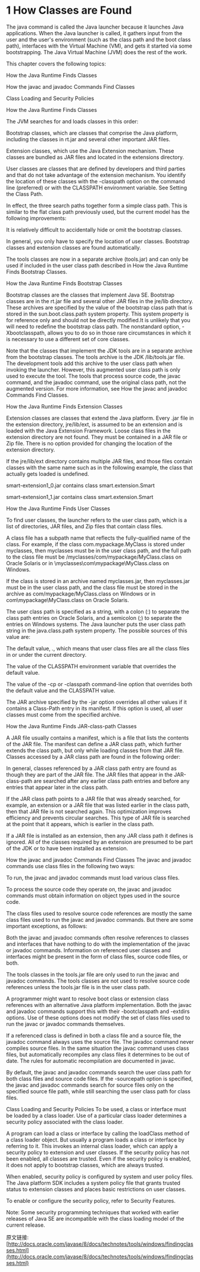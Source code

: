 # 1 How Classes are Found

The java command is called the Java launcher because it launches Java applications. When the Java launcher is called, it gathers input from the user and the user's environment (such as the class path and the boot class path), interfaces with the Virtual Machine (VM), and gets it started via some bootstrapping. The Java Virtual Machine (JVM) does the rest of the work.

This chapter covers the following topics:

How the Java Runtime Finds Classes

How the javac and javadoc Commands Find Classes

Class Loading and Security Policies

How the Java Runtime Finds Classes

The JVM searches for and loads classes in this order:

Bootstrap classes, which are classes that comprise the Java platform, including the classes in rt.jar and several other important JAR files.

Extension classes, which use the Java Extension mechanism. These classes are bundled as JAR files and located in the extensions directory.

User classes are classes that are defined by developers and third parties and that do not take advantage of the extension mechanism. You identify the location of these classes with the -classpath option on the command line (preferred) or with the CLASSPATH environment variable. See Setting the Class Path.

In effect, the three search paths together form a simple class path. This is similar to the flat class path previously used, but the current model has the following improvements:

It is relatively difficult to accidentally hide or omit the bootstrap classes.

In general, you only have to specify the location of user classes. Bootstrap classes and extension classes are found automatically.

The tools classes are now in a separate archive (tools.jar) and can only be used if included in the user class path described in How the Java Runtime Finds Bootstrap Classes.

How the Java Runtime Finds Bootstrap Classes

Bootstrap classes are the classes that implement Java SE. Bootstrap classes are in the rt.jar file and several other JAR files in the jre/lib directory. These archives are specified by the value of the bootstrap class path that is stored in the sun.boot.class.path system property. This system property is for reference only and should not be directly modified.It is unlikely that you will need to redefine the bootstrap class path. The nonstandard option, -Xbootclasspath, allows you to do so in those rare circumstances in which it is necessary to use a different set of core classes.

Note that the classes that implement the JDK tools are in a separate archive from the bootstrap classes. The tools archive is the JDK /lib/tools.jar file. The development tools add this archive to the user class path when invoking the launcher. However, this augmented user class path is only used to execute the tool. The tools that process source code, the javac command, and the javadoc command, use the original class path, not the augmented version. For more information, see How the javac and javadoc Commands Find Classes.

How the Java Runtime Finds Extension Classes

Extension classes are classes that extend the Java platform. Every .jar file in the extension directory, jre/lib/ext, is assumed to be an extension and is loaded with the Java Extension Framework. Loose class files in the extension directory are not found. They must be contained in a JAR file or Zip file. There is no option provided for changing the location of the extension directory.

If the jre/lib/ext directory contains multiple JAR files, and those files contain classes with the same name such as in the following example, the class that actually gets loaded is undefined.

smart-extension1_0.jar contains class smart.extension.Smart

smart-extension1_1.jar contains class smart.extension.Smart

How the Java Runtime Finds User Classes

To find user classes, the launcher refers to the user class path, which is a list of directories, JAR files, and Zip files that contain class files.

A class file has a subpath name that reflects the fully-qualified name of the class. For example, if the class com.mypackage.MyClass is stored under myclasses, then myclasses must be in the user class path, and the full path to the class file must be /myclasses/com/mypackage/MyClass.class on Oracle Solaris or in \myclasses\com\mypackage\MyClass.class on Windows.

If the class is stored in an archive named myclasses.jar, then myclasses.jar must be in the user class path, and the class file must be stored in the archive as com/mypackage/MyClass.class on Windows or in com\mypackage\MyClass.class on Oracle Solaris.

The user class path is specified as a string, with a colon (:) to separate the class path entries on Oracle Solaris, and a semicolon (;) to separate the entries on Windows systems. The Java launcher puts the user class path string in the java.class.path system property. The possible sources of this value are:

The default value, *.*, which means that user class files are all the class files in or under the current directory.

The value of the CLASSPATH environment variable that overrides the default value.

The value of the -cp or -classpath command-line option that overrides both the default value and the CLASSPATH value.

The JAR archive specified by the -jar option overrides all other values if it contains a Class-Path entry in its manifest. If this option is used, all user classes must come from the specified archive.

How the Java Runtime Finds JAR-class-path Classes

A JAR file usually contains a manifest, which is a file that lists the contents of the JAR file. The manifest can define a JAR class path, which further extends the class path, but only while loading classes from that JAR file. Classes accessed by a JAR class path are found in the following order:

In general, classes referenced by a JAR class path entry are found as though they are part of the JAR file. The JAR files that appear in the JAR-class-path are searched after any earlier class path entries and before any entries that appear later in the class path.

If the JAR class path points to a JAR file that was already searched, for example, an extension or a JAR file that was listed earlier in the class path, then that JAR file is not searched again. This optimization improves efficiency and prevents circular searches. This type of JAR file is searched at the point that it appears, which is earlier in the class path.

If a JAR file is installed as an extension, then any JAR class path it defines is ignored. All of the classes required by an extension are presumed to be part of the JDK or to have been installed as extension.

How the javac and javadoc Commands Find Classes
The javac and javadoc commands use class files in the following two ways:

To run, the javac and javadoc commands must load various class files.

To process the source code they operate on, the javac and javadoc commands must obtain information on object types used in the source code.

The class files used to resolve source code references are mostly the same class files used to run the javac and javadoc commands. But there are some important exceptions, as follows:

Both the javac and javadoc commands often resolve references to classes and interfaces that have nothing to do with the implementation of the javac or javadoc commands. Information on referenced user classes and interfaces might be present in the form of class files, source code files, or both.

The tools classes in the tools.jar file are only used to run the javac and javadoc commands. The tools classes are not used to resolve source code references unless the tools.jar file is in the user class path.

A programmer might want to resolve boot class or extension class references with an alternative Java platform implementation. Both the javac and javadoc commands support this with their -bootclasspath and -extdirs options. Use of these options does not modify the set of class files used to run the javac or javadoc commands themselves.

If a referenced class is defined in both a class file and a source file, the javadoc command always uses the source file. The javadoc command never compiles source files. In the same situation the javac command uses class files, but automatically recompiles any class files it determines to be out of date. The rules for automatic recompilation are documented in javac.

By default, the javac and javadoc commands search the user class path for both class files and source code files. If the -sourcepath option is specified, the javac and javadoc commands search for source files only on the specified source file path, while still searching the user class path for class files.

Class Loading and Security Policies
To be used, a class or interface must be loaded by a class loader. Use of a particular class loader determines a security policy associated with the class loader.

A program can load a class or interface by calling the loadClass method of a class loader object. But usually a program loads a class or interface by referring to it. This invokes an internal class loader, which can apply a security policy to extension and user classes. If the security policy has not been enabled, all classes are trusted. Even if the security policy is enabled, it does not apply to bootstrap classes, which are always trusted.

When enabled, security policy is configured by system and user policy files. The Java platform SDK includes a system policy file that grants trusted status to extension classes and places basic restrictions on user classes.

To enable or configure the security policy, refer to Security Features.

Note: Some security programming techniques that worked with earlier releases of Java SE are incompatible with the class loading model of the current release.

原文链接: [http://docs.oracle.com/javase/8/docs/technotes/tools/windows/findingclasses.html](http://docs.oracle.com/javase/8/docs/technotes/tools/windows/findingclasses.html)

